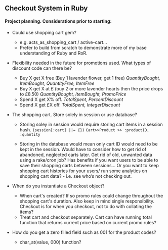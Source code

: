 ## Checkout System in Ruby

#### Project planning. Considerations prior to starting:

* Could use shopping cart gem? 
    * e.g. acts_as_shopping_cart / active-cart...
    * Prefer to build from scratch to demonstrate more of my base understanding of Ruby and RoR.  

* Flexibility needed in the future for promotions used. What types of discount code can there be? 
    * Buy X get X free (Buy 1 lavender flower, get 1 free) *QuantityBought, ItemBought, QuantityFree, ItemFree*
    * Buy X get X at £ (buy 2 or more lavender hearts then the price drops to £8.50) *QuantityBought, ItemBought, PromoPrice*   
    * Spend X get X% off. *TotalSpent, PercentDiscount*
    * Spend X get £X off. *TotalSpent, IntegerDiscount*

* The shopping cart. Store solely in session or use database? 
    * Storing soley in session would require storing cart items in a session hash. `(session[:cart] ||= {})` `Cart>>Product >> :productID, :quantity`

    * Storing in the database would mean only cart ID would need to be kept in the session. Would have to consider how to get rid of abandoned, neglected carts later. Get rid of old, unwanted data using a rake/cron job? Has benefits if you want users to be able to save their shopping carts between sessions... Or you want to keep shopping cart histories for your users/ run some analytics on shopping cart data? - i.e. see who’s not checking out.

* When do you instantiate a Checkout object? 
    * When cart's created? If so promo rules could change throughout the shopping cart's duration. Also keep in mind single responsibility. Checkout is for when you checkout, not to do with collating the items?
    * Treat cart and checkout separately. Cart can have running total function that returns current price based on current promo rules?

* How do you get a zero filled field such as 001 for the product codes?  
    * char_at(value, 000) function?




